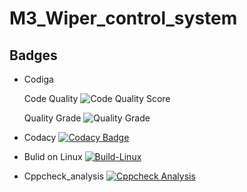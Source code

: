 # M3_Wiper_control_system
## Badges

* Codiga 
 
 
     Code Quality ![Code Quality Score](https://api.codiga.io/project/33393/score/svg)
     
     
     Quality Grade ![Quality Grade](https://api.codiga.io/project/33393/status/svg)     





* Codacy [![Codacy Badge](https://app.codacy.com/project/badge/Grade/e341b199fb8c4082b3eec703b5441628)](https://www.codacy.com/gh/dineshkumar-t-dk/M3_Wiper_control_system/dashboard?utm_source=github.com&amp;utm_medium=referral&amp;utm_content=dineshkumar-t-dk/M3_Wiper_control_system&amp;utm_campaign=Badge_Grade)
     
                  



* Bulid on Linux  [![Build-Linux](https://github.com/dineshkumar-t-dk/M3_Wiper_control_system/actions/workflows/Bulid%20on%20Linux.yml/badge.svg)](https://github.com/dineshkumar-t-dk/M3_Wiper_control_system/actions/workflows/Bulid%20on%20Linux.yml)



* Cppcheck_analysis [![Cppcheck Analysis](https://github.com/dineshkumar-t-dk/M3_Wiper_control_system/actions/workflows/Cppcheck_analysis.yml/badge.svg)](https://github.com/dineshkumar-t-dk/M3_Wiper_control_system/actions/workflows/Cppcheck_analysis.yml)

